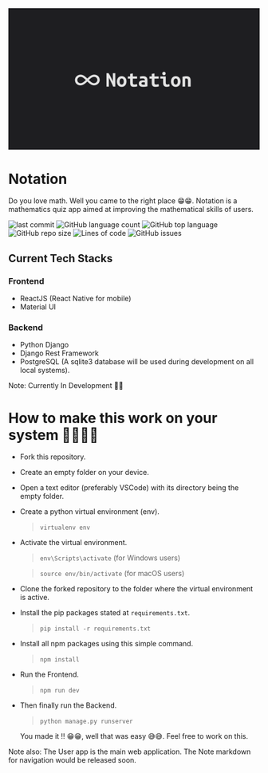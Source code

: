 <img src='./Base/Static/Images/PNG/Notation Dark.png' align-item='center' />

# Notation
Do you love math. Well you came to the right place 😁😁. 
Notation is a mathematics quiz app aimed at improving the mathematical skills of users.

![last commit](https://img.shields.io/github/last-commit/simple-codes22/Notation) ![GitHub language count](https://img.shields.io/github/languages/count/simple-codes22/Notation) ![GitHub top language](https://img.shields.io/github/languages/top/simple-codes22/Notation) ![GitHub repo size](https://img.shields.io/github/repo-size/simple-codes22/Notation) ![Lines of code](https://img.shields.io/tokei/lines/github/simple-codes22/Notation) ![GitHub issues](https://img.shields.io/github/issues/simple-codes22/Notation)

## Current Tech Stacks
### Frontend
- ReactJS (React Native for mobile)
- Material UI

### Backend
- Python Django
- Django Rest Framework
- PostgreSQL (A sqlite3 database will be used during development on all local systems).

Note: Currently In Development 🤞🤞

# How to make this work on your system 🧑‍💻🧑‍💻
- Fork this repository.
- Create an empty folder on your device.
- Open a text editor (preferably VSCode) with its directory being the empty folder.
- Create a python virtual environment (env).

    > `virtualenv env`
- Activate the virtual environment.

    > `env\Scripts\activate`    (for Windows users)
    
    > `source env/bin/activate`     (for macOS users)
- Clone the forked repository to the folder where the virtual environment is active.
- Install the pip packages stated at `requirements.txt`.
    > `pip install -r requirements.txt`

- Install all npm packages using this simple command.
    > `npm install`

- Run the Frontend.
    > `npm run dev`

- Then finally run the Backend.
    > `python manage.py runserver`

    You made it !! 😁😁, well that was easy 😅😅. Feel free to work on this.

Note also: The User app is the main web application. The Note markdown for navigation would be released soon.

